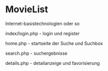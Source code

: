 # MovieList
Internet-basistechnologien oder so

index/login.php - login und register 

home.php - startseite der Suche und Suchbox

search.php - suchergebnisse

details.php - detailanzeige und favorisierung
